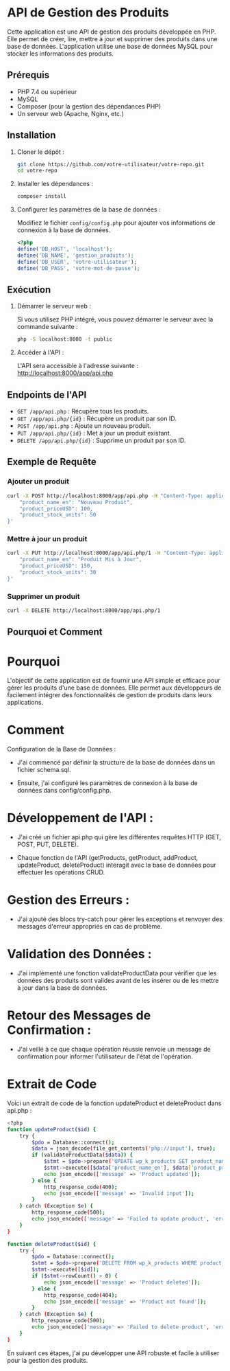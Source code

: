 # API de Gestion des Produits

Cette application est une API de gestion des produits développée en PHP. Elle permet de créer, lire, mettre à jour et supprimer des produits dans une base de données. L'application utilise une base de données MySQL pour stocker les informations des produits.

## Prérequis

- PHP 7.4 ou supérieur
- MySQL
- Composer (pour la gestion des dépendances PHP)
- Un serveur web (Apache, Nginx, etc.)

## Installation

1. Cloner le dépôt :

    ```bash
    git clone https://github.com/votre-utilisateur/votre-repo.git
    cd votre-repo
    ```

2. Installer les dépendances :

    ```bash
    composer install
    ```

3. Configurer les paramètres de la base de données :

    Modifiez le fichier `config/config.php` pour ajouter vos informations de connexion à la base de données.

    ```php
    <?php
    define('DB_HOST', 'localhost');
    define('DB_NAME', 'gestion_produits');
    define('DB_USER', 'votre-utilisateur');
    define('DB_PASS', 'votre-mot-de-passe');
    ```

## Exécution

1. Démarrer le serveur web :

    Si vous utilisez PHP intégré, vous pouvez démarrer le serveur avec la commande suivante :

    ```bash
    php -S localhost:8000 -t public
    ```

2. Accéder à l'API :

    L'API sera accessible à l'adresse suivante : [http://localhost:8000/app/api.php](http://localhost:8000/app/api.php)

## Endpoints de l'API

- `GET /app/api.php` : Récupère tous les produits.
- `GET /app/api.php/{id}` : Récupère un produit par son ID.
- `POST /app/api.php` : Ajoute un nouveau produit.
- `PUT /app/api.php/{id}` : Met à jour un produit existant.
- `DELETE /app/api.php/{id}` : Supprime un produit par son ID.

## Exemple de Requête

### Ajouter un produit

```bash
curl -X POST http://localhost:8000/app/api.php -H "Content-Type: application/json" -d '{
    "product_name_en": "Nouveau Produit",
    "product_priceUSD": 100,
    "product_stock_units": 50
}'
 ```

### Mettre à jour un produit

```bash
curl -X PUT http://localhost:8000/app/api.php/1 -H "Content-Type: application/json" -d '{
    "product_name_en": "Produit Mis à Jour",
    "product_priceUSD": 150,
    "product_stock_units": 30
}'
 ```

### Supprimer un produit

```bash
curl -X DELETE http://localhost:8000/app/api.php/1
```

## Pourquoi et Comment

# Pourquoi

L'objectif de cette application est de fournir une API simple et efficace pour gérer les produits d'une base de données. Elle permet aux développeurs de facilement intégrer des fonctionnalités de gestion de produits dans leurs applications.

# Comment

Configuration de la Base de Données :

- J'ai commencé par définir la structure de la base de données dans un fichier schema.sql.

- Ensuite, j'ai configuré les paramètres de connexion à la base de données dans config/config.php.

# Développement de l'API :

- J'ai créé un fichier api.php qui gère les différentes requêtes HTTP (GET, POST, PUT, DELETE).

- Chaque fonction de l'API (getProducts, getProduct, addProduct, updateProduct, deleteProduct) interagit avec la base de données pour effectuer les opérations CRUD.

# Gestion des Erreurs :

- J'ai ajouté des blocs try-catch pour gérer les exceptions et renvoyer des messages d'erreur appropriés en cas de problème.

# Validation des Données :

- J'ai implémenté une fonction validateProductData pour vérifier que les données des produits sont valides avant de les insérer ou de les mettre à jour dans la base de données.

# Retour des Messages de Confirmation :

- J'ai veillé à ce que chaque opération réussie renvoie un message de confirmation pour informer l'utilisateur de l'état de l'opération.

# Extrait de Code

Voici un extrait de code de la fonction updateProduct et deleteProduct dans api.php :

```bash
<?php
function updateProduct($id) {
    try {
        $pdo = Database::connect();
        $data = json_decode(file_get_contents('php://input'), true);
        if (validateProductData($data)) {
            $stmt = $pdo->prepare('UPDATE wp_k_products SET product_name_en = ?, product_priceUSD = ?, product_stock_units = ? WHERE product_aid = ?');
            $stmt->execute([$data['product_name_en'], $data['product_priceUSD'], $data['product_stock_units'], $id]);
            echo json_encode(['message' => 'Product updated']);
        } else {
            http_response_code(400);
            echo json_encode(['message' => 'Invalid input']);
        }
    } catch (Exception $e) {
        http_response_code(500);
        echo json_encode(['message' => 'Failed to update product', 'error' => $e->getMessage()]);
    }
}

function deleteProduct($id) {
    try {
        $pdo = Database::connect();
        $stmt = $pdo->prepare('DELETE FROM wp_k_products WHERE product_aid = ?');
        $stmt->execute([$id]);
        if ($stmt->rowCount() > 0) {
            echo json_encode(['message' => 'Product deleted']);
        } else {
            http_response_code(404);
            echo json_encode(['message' => 'Product not found']);
        }
    } catch (Exception $e) {
        http_response_code(500);
        echo json_encode(['message' => 'Failed to delete product', 'error' => $e->getMessage()]);
    }
}
```

En suivant ces étapes, j'ai pu développer une API robuste et facile à utiliser pour la gestion des produits.
